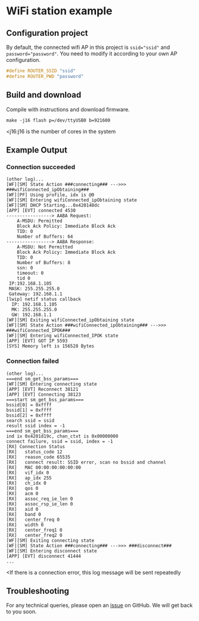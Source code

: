 # WiFi station example
## Configuration project
By default, the connected wifi AP in this project is `ssid="ssid"` and `password="password"`.
You need to modify it according to your own AP configuration.
```c
#define ROUTER_SSID "ssid"
#define ROUTER_PWD "password"
```
## Build and download
Compile with instructions and download firmware.
```shell
make -j16 flash p=/dev/ttyUSB0 b=921600
```
<j16:j16 is the number of cores in the system

## Example Output
### Connection succeeded
```shell
(other log)...
[WF][SM] State Action ###connecting### --->>> ###wifiConnected_ipObtaining###
[WF][PF] Using profile, idx is @0
[WF][SM] Entering wifiConnected_ipObtaining state
[WF][SM] DHCP Starting...0x420148dc
[APP] [EVT] connected 4530
-----------------> AABA Request:
    A-MSDU: Permitted
    Block Ack Policy: Immediate Block Ack
    TID: 0
    Number of Buffers: 64
-----------------> AABA Response:
    A-MSDU: Not Permitted
    Block Ack Policy: Immediate Block Ack
    TID: 0
    Number of Buffers: 8
    ssn: 0
    timeout: 0
    tid 0
 IP:192.168.1.105
 MASK: 255.255.255.0
 Gateway: 192.168.1.1
[lwip] netif status callback
  IP: 192.168.1.105
  MK: 255.255.255.0
  GW: 192.168.1.1
[WF][SM] Exiting wifiConnected_ipObtaining state
[WF][SM] State Action ###wifiConnected_ipObtaining### --->>> ###wifiConnected_IPOK###
[WF][SM] Entering wifiConnected_IPOK state
[APP] [EVT] GOT IP 5593
[SYS] Memory left is 156528 Bytes

```
### Connection failed
```shell
(other log)...
===end sm_get_bss_params===
[WF][SM] Entering connecting state
[APP] [EVT] Reconnect 38121
[APP] [EVT] Connecting 38123
===start sm_get_bss_params===
bssid[0] = 0xffff
bssid[1] = 0xffff
bssid[2] = 0xffff
search ssid = ssid
result ssid index = -1
===end sm_get_bss_params===
ind ix 0x4201d19c, chan_ctxt is 0x00000000
connect failure, ssid = ssid, index = -1
[RX] Connection Status
[RX]   status_code 12
[RX]   reason_code 65535
[RX]   connect result: SSID error, scan no bssid and channel
[RX]   MAC 00:00:00:00:00:00
[RX]   vif_idx 0
[RX]   ap_idx 255
[RX]   ch_idx 0
[RX]   qos 0
[RX]   acm 0
[RX]   assoc_req_ie_len 0
[RX]   assoc_rsp_ie_len 0
[RX]   aid 0
[RX]   band 0
[RX]   center_freq 0
[RX]   width 0
[RX]   center_freq1 0
[RX]   center_freq2 0
[WF][SM] Exiting connecting state
[WF][SM] State Action ###connecting### --->>> ###disconnect###
[WF][SM] Entering disconnect state
[APP] [EVT] disconnect 41444
...

```
<If there is a connection error, this log message will be sent repeatedly

## Troubleshooting

For any technical queries, please open an [issue](https://github.com/Ai-Thinker-Open/Ai-Thinker-WB2/issues) on GitHub. We will get back to you soon.